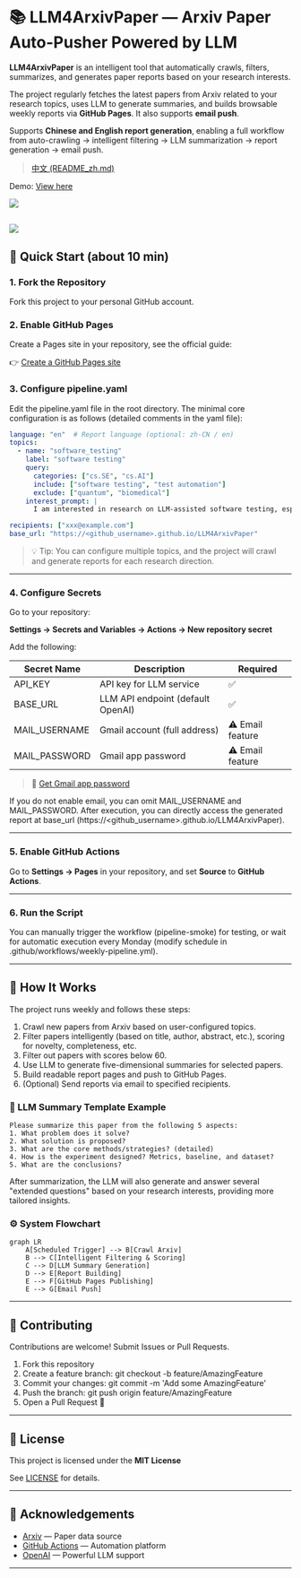 
# 📚 LLM4ArxivPaper — Arxiv Paper Auto-Pusher Powered by LLM

**LLM4ArxivPaper** is an intelligent tool that automatically crawls, filters, summarizes, and generates paper reports based on your research interests.

The project regularly fetches the latest papers from Arxiv related to your research topics, uses LLM to generate summaries, and builds browsable weekly reports via **GitHub Pages**. It also supports **email push**.

Supports **Chinese and English report generation**, enabling a full workflow from auto-crawling → intelligent filtering → LLM summarization → report generation → email push.

>[中文 (README_zh.md)](README_zh.md)

Demo: [View here](https://yeren66.github.io/LLM4ArxivPaper)

![](https://yerens-blog.oss-cn-beijing.aliyuncs.com/picgo_upload/202510071504797.png)

![](https://yerens-blog.oss-cn-beijing.aliyuncs.com/picgo_upload/202510071503695.png)
---

## 🚀 Quick Start (about 10 min)

### 1. Fork the Repository

Fork this project to your personal GitHub account.

### 2. Enable GitHub Pages

Create a Pages site in your repository, see the official guide:

👉 [Create a GitHub Pages site](https://docs.github.com/en/pages/getting-started-with-github-pages/creating-a-github-pages-site)

### 3. Configure pipeline.yaml

Edit the pipeline.yaml file in the root directory. The minimal core configuration is as follows (detailed comments in the yaml file):

```yaml
language: "en"  # Report language (optional: zh-CN / en)
topics:
  - name: "software_testing"
    label: "software testing"
    query:
      categories: ["cs.SE", "cs.AI"]
      include: ["software testing", "test automation"]
      exclude: ["quantum", "biomedical"]
    interest_prompt: |
      I am interested in research on LLM-assisted software testing, especially new methods for test generation, coverage improvement, and defect localization.

recipients: ["xxx@example.com"]
base_url: "https://<github_username>.github.io/LLM4ArxivPaper"
```

> 💡 Tip: You can configure multiple topics, and the project will crawl and generate reports for each research direction.

------

### 4. Configure Secrets

Go to your repository:

**Settings → Secrets and Variables → Actions → New repository secret**

Add the following:

| Secret Name     | Description                  | Required |
|-----------------|-----------------------------|----------|
| API_KEY         | API key for LLM service      | ✅       |
| BASE_URL        | LLM API endpoint (default OpenAI) | ✅       |
| MAIL_USERNAME   | Gmail account (full address) | ⚠️ Email feature |
| MAIL_PASSWORD   | Gmail app password           | ⚠️ Email feature |

> 📧 [Get Gmail app password](https://support.google.com/mail/answer/185833)

If you do not enable email, you can omit MAIL_USERNAME and MAIL_PASSWORD. After execution, you can directly access the generated report at base_url (https://<github_username>.github.io/LLM4ArxivPaper).

------

### 5. Enable GitHub Actions

Go to **Settings → Pages** in your repository, and set **Source** to **GitHub Actions**.

------

### 6. Run the Script

You can manually trigger the workflow (pipeline-smoke) for testing, or wait for automatic execution every Monday (modify schedule in .github/workflows/weekly-pipeline.yml).

---

## 💼 How It Works

The project runs weekly and follows these steps:

1. Crawl new papers from Arxiv based on user-configured topics.
2. Filter papers intelligently (based on title, author, abstract, etc.), scoring for novelty, completeness, etc.
3. Filter out papers with scores below 60.
4. Use LLM to generate five-dimensional summaries for selected papers.
5. Build readable report pages and push to GitHub Pages.
6. (Optional) Send reports via email to specified recipients.

### 📄 LLM Summary Template Example

```
Please summarize this paper from the following 5 aspects:
1. What problem does it solve?
2. What solution is proposed?
3. What are the core methods/strategies? (detailed)
4. How is the experiment designed? Metrics, baseline, and dataset?
5. What are the conclusions?
```

After summarization, the LLM will also generate and answer several "extended questions" based on your research interests, providing more tailored insights.

### ⚙️ System Flowchart

```mermaid
graph LR
    A[Scheduled Trigger] --> B[Crawl Arxiv]
    B --> C[Intelligent Filtering & Scoring]
    C --> D[LLM Summary Generation]
    D --> E[Report Building]
    E --> F[GitHub Pages Publishing]
    E --> G[Email Push]
```

---

## 🤝 Contributing

Contributions are welcome! Submit Issues or Pull Requests.

1. Fork this repository
2. Create a feature branch: git checkout -b feature/AmazingFeature
3. Commit your changes: git commit -m 'Add some AmazingFeature'
4. Push the branch: git push origin feature/AmazingFeature
5. Open a Pull Request 🎉

------

## 📄 License

This project is licensed under the **MIT License**

See [LICENSE](LICENSE) for details.

------

## 🙏 Acknowledgements

- [Arxiv](https://arxiv.org/) — Paper data source
- [GitHub Actions](https://github.com/features/actions) — Automation platform
- [OpenAI](https://openai.com) — Powerful LLM support

---


